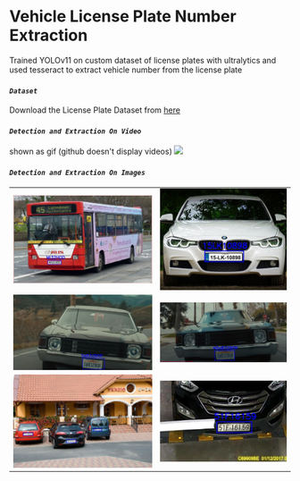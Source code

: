 # Vehicle License Plate Number Extraction
Trained YOLOv11 on custom dataset of license plates with ultralytics and used tesseract to extract vehicle number from the license plate

#### *`Dataset`*
Download the License Plate Dataset from [here](https://universe.roboflow.com/roboflow-universe-projects/license-plate-recognition-rxg4e/dataset/4)

#### *`Detection and Extraction On Video`*
shown as gif (github doesn't display videos)
![](test_vids/out_1.gif)

#### *`Detection and Extraction On Images`*
|               |		        |
| ------------- |:-------------:|
![](test_images/1_out.jpg) | ![](test_images/2_out.jpg) 
![](test_images/12_out.jpg)  | ![](test_images/14_out.jpg) 
![](test_images/4_out.jpg)  | ![](test_images/11_out.jpg) 
